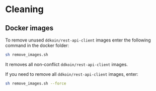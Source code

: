 # Cleaning

## Docker images

To remove unused `ddkoin/rest-api-client` images enter the following command in the docker folder:

```bash
sh remove_images.sh
```

It removes all non-conflict `ddkoin/rest-api-client` images.

If you need to remove all `ddkoin/rest-api-client` images, enter:

```bash
sh remove_images.sh --force
```
